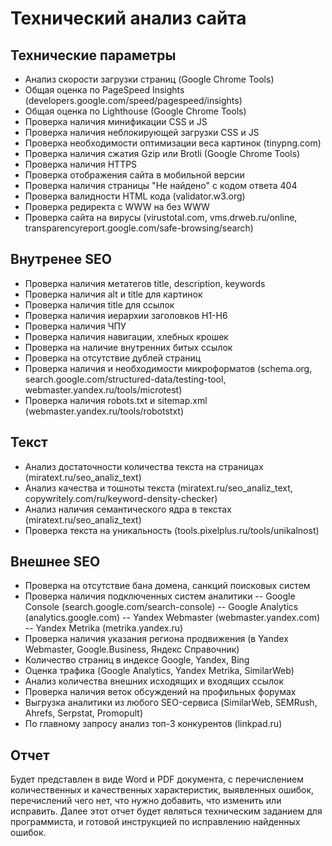 # Технический анализ сайта

## Технические параметры

- Анализ скорости загрузки страниц (Google Chrome Tools)
- Общая оценка по PageSpeed Insights (developers.google.com/speed/pagespeed/insights)
- Общая оценка по Lighthouse (Google Chrome Tools)
- Проверка наличия минификации CSS и JS
- Проверка наличия неблокирующей загрузки CSS и JS
- Проверка необходимости оптимизации веса картинок (tinypng.com)
- Проверка наличия сжатия Gzip или Brotli (Google Chrome Tools)
- Проверка наличия HTTPS
- Проверка отображения сайта в мобильной версии
- Проверка наличия страницы "Не найдено" с кодом ответа 404
- Проверка валидности HTML кода (validator.w3.org)
- Проверка редиректа с WWW на без WWW
- Проверка сайта на вирусы (virustotal.com, vms.drweb.ru/online, transparencyreport.google.com/safe-browsing/search)

## Внутренее SEO

- Проверка наличия метатегов title, description, keywords
- Проверка наличия alt и title для картинок
- Проверка наличия title для ссылок
- Проверка наличия иерархии заголовков H1-H6
- Проверка наличия ЧПУ
- Проверка наличия навигации, хлебных крошек
- Проверка на наличие внутренних битых ссылок
- Проверка на отсутствие дублей страниц
- Проверка наличия и необходимости микроформатов (schema.org, search.google.com/structured-data/testing-tool, webmaster.yandex.ru/tools/microtest)
- Проверка наличия robots.txt и sitemap.xml (webmaster.yandex.ru/tools/robotstxt)

## Текст

- Анализ достаточности количества текста на страницах (miratext.ru/seo_analiz_text)
- Анализ качества и тошноты текста (miratext.ru/seo_analiz_text, copywritely.com/ru/keyword-density-checker)
- Анализ наличия семантического ядра в текстах (miratext.ru/seo_analiz_text)
- Проверка текста на уникальность (tools.pixelplus.ru/tools/unikalnost)

## Внешнее SEO

- Проверка на отсутствие бана домена, санкций поисковых систем
- Проверка наличия подключенных систем аналитики
-- Google Console (search.google.com/search-console)
-- Google Analytics (analytics.google.com)
-- Yandex Webmaster (webmaster.yandex.com)
-- Yandex Metrika (metrika.yandex.ru)
- Проверка наличия указания региона продвижения (в Yandex Webmaster, Google.Business, Яндекс Справочник)
- Количество страниц в индексе Google, Yandex, Bing
- Оценка трафика (Google Analytics, Yandex Metrika, SimilarWeb)
- Анализ количества внешних исходящих и входящих ссылок
- Проверка наличия веток обсуждений на профильных форумах
- Выгрузка аналитики из любого SEO-сервиса (SimilarWeb, SEMRush, Ahrefs, Serpstat, Promopult)
- По главному запросу анализ топ-3 конкурентов (linkpad.ru)

## Отчет

Будет представлен в виде Word и PDF документа, с перечислением количественных и качественных характеристик, выявленных ошибок, перечислений чего нет, что нужно добавить, что изменить или исправить. Далее этот отчет будет являться техническим заданием для программиста, и готовой инструкцией по исправлению найденных ошибок.